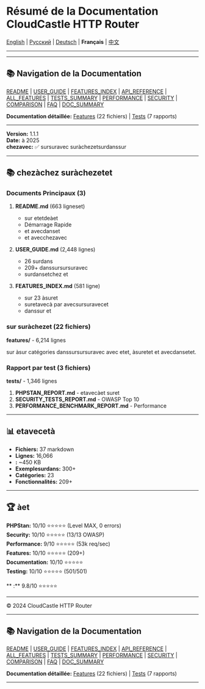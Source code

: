 # Résumé de la Documentation CloudCastle HTTP Router

[English](../en/DOCUMENTATION_SUMMARY.md) | [Русский](../ru/DOCUMENTATION_SUMMARY.md) | [Deutsch](../de/DOCUMENTATION_SUMMARY.md) | **Français** | [中文](../zh/DOCUMENTATION_SUMMARY.md)

---



---

## 📚 Navigation de la Documentation

[README](../../README.md) | [USER_GUIDE](USER_GUIDE.md) | [FEATURES_INDEX](FEATURES_INDEX.md) | [API_REFERENCE](API_REFERENCE.md) | [ALL_FEATURES](ALL_FEATURES.md) | [TESTS_SUMMARY](TESTS_SUMMARY.md) | [PERFORMANCE](PERFORMANCE_ANALYSIS.md) | [SECURITY](SECURITY_REPORT.md) | [COMPARISON](COMPARISON.md) | [FAQ](FAQ.md) | [DOC_SUMMARY](DOCUMENTATION_SUMMARY.md)

**Documentation détaillée:** [Features](features/) (22 fichiers) | [Tests](tests/) (7 rapports)

---


**Version:** 1.1.1  
**Date:** à 2025  
**chezavec:** ✅ sursuravec suràchezetsurdanssur

---

## 📚 chezàchez suràchezetet

### Documents Principaux (3)

1. **README.md** (663 ligneset)
   - sur etetdeàet
   - Démarrage Rapide
   - et avecdanset
   - et avecchezavec

2. **USER_GUIDE.md** (2,448 lignes)
   - 26 surdans
   - 209+ danssursursuravec
   - surdansetchez et

3. **FEATURES_INDEX.md** (581 ligne)
   - sur 23 àsuret
   - suretavecà par avecsursuravecet
   - danssur et

### sur suràchezet (22 fichiers)

**features/** - 6,214 lignes

sur àsur catégories danssursursuravec avec etet, àsuretet et avecdansetet.

### Rapport par test (3 fichiers)

**tests/** - 1,346 lignes

1. **PHPSTAN_REPORT.md** - etavecàet suret
2. **SECURITY_TESTS_REPORT.md** - OWASP Top 10
3. **PERFORMANCE_BENCHMARK_REPORT.md** - Performance

---

## 📊 etavecetà

- **Fichiers:** 37 markdown
- **Lignes:** 16,066
- **:** ~450 KB
- **Exemplesurdans:** 300+
- **Catégories:** 23
- **Fonctionnalités:** 209+

---

## 🏆 àet

**PHPStan:** 10/10 ⭐⭐⭐⭐⭐ (Level MAX, 0 errors)  
**Security:** 10/10 ⭐⭐⭐⭐⭐ (13/13 OWASP)  
**Performance:** 9/10 ⭐⭐⭐⭐⭐ (53k req/sec)  
**Features:** 10/10 ⭐⭐⭐⭐⭐ (209+)  
**Documentation:** 10/10 ⭐⭐⭐⭐⭐  
**Testing:** 10/10 ⭐⭐⭐⭐⭐ (501/501)

** :** 9.8/10 ⭐⭐⭐⭐⭐

---

© 2024 CloudCastle HTTP Router


---

## 📚 Navigation de la Documentation

[README](../../README.md) | [USER_GUIDE](USER_GUIDE.md) | [FEATURES_INDEX](FEATURES_INDEX.md) | [API_REFERENCE](API_REFERENCE.md) | [ALL_FEATURES](ALL_FEATURES.md) | [TESTS_SUMMARY](TESTS_SUMMARY.md) | [PERFORMANCE](PERFORMANCE_ANALYSIS.md) | [SECURITY](SECURITY_REPORT.md) | [COMPARISON](COMPARISON.md) | [FAQ](FAQ.md) | [DOC_SUMMARY](DOCUMENTATION_SUMMARY.md)

**Documentation détaillée:** [Features](features/) (22 fichiers) | [Tests](tests/) (7 rapports)

---

